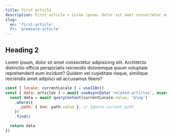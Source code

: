```yaml
---
title: First article
description: First article > Lorem ipsum, dolor sit amet consectetur adipisicing elit.
slug:
  en: 'first-article'
  fr: 'premiere-article'
---
```


## Heading 2

Lorem ipsum, dolor sit amet consectetur adipisicing elit. Architecto distinctio officia perspiciatis reiciendis doloremque ipsum voluptate reprehenderit eum incidunt? Quidem vel cupiditate neque, similique reiciendis amet adipisci ad accusamus libero?

```javascript
const { locale: currentLocale } = useI18n()
const { data: articles } = await useAsyncData('related-articles', async () => {
  const data = await queryContent(currentLocale.value, 'blog')
    .where({
      _path: { $ne: path.value }, // Ignore current path
    })
    .find()

  return data
})
```
